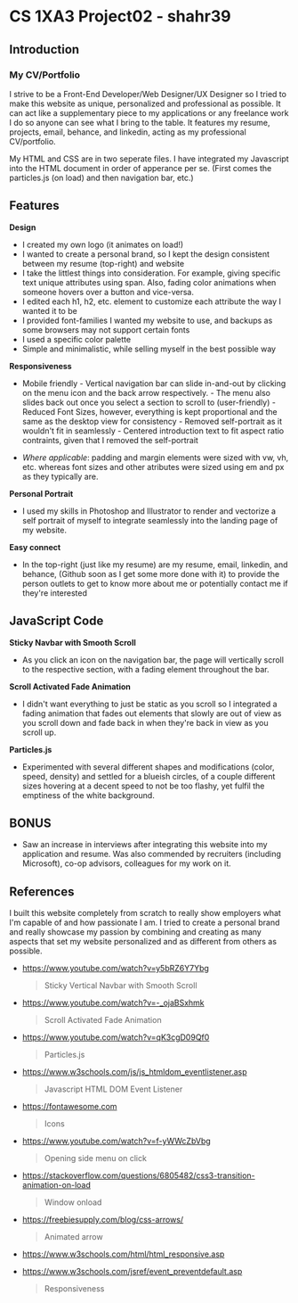 # CS 1XA3 Project02 - shahr39

## Introduction 

### My CV/Portfolio

I strive to be a Front-End Developer/Web Designer/UX Designer so I tried to make this website as unique, personalized and professional as possible. It can act like a supplementary piece to my applications or any freelance work I do so anyone can see what I bring to the table. It features my resume, projects, email, behance, and linkedin, acting as my professional CV/portfolio.

My HTML and CSS are in two seperate files. I have integrated my Javascript into the HTML document in order of apperance per se. (First comes the particles.js (on load) and then navigation bar, etc.) 

## Features 

**Design**
- I created my own logo (it animates on load!)
- I wanted to create a personal brand, so I kept the design consistent between my resume (top-right) and website
- I take the littlest things into consideration. For example, giving specific text unique attributes using span. Also, fading color animations when someone hovers over a button and vice-versa. 
- I edited each h1, h2, etc. element to customize each attribute the way I wanted it to be
- I provided font-families I wanted my website to use, and backups as some browsers may not support certain fonts
- I used a specific color palette
- Simple and minimalistic, while selling myself in the best possible way

**Responsiveness**
- Mobile friendly
		- Vertical navigation bar can slide in-and-out by clicking on the menu icon and the back arrow respectively.
		- The menu also slides back out once you select a section to scroll to (user-friendly)
		- Reduced Font Sizes, however, everything is kept proportional and the same as the desktop view for consistency
		- Removed self-portrait as it wouldn't fit in seamlessly
		- Centered introduction text to fit aspect ratio contraints, given that I removed the self-portrait
	
- *Where applicable*: padding and margin elements were sized with vw, vh, etc. whereas font sizes and other atributes were sized using em and px as they typically are.

**Personal Portrait**
- I used my skills in Photoshop and Illustrator to render and vectorize a self portrait of myself to integrate seamlessly into the landing page of my website.

**Easy connect**
- In the top-right (just like my resume) are my resume, email, linkedin, and behance, (Github soon as I get some more done with it) to provide the person outlets to get to know more about me or potentially contact me if they're interested


## JavaScript Code

**Sticky Navbar with Smooth Scroll**
- As you click an icon on the navigation bar, the page will vertically scroll to the respective section, with a fading element throughout the bar.

**Scroll Activated Fade Animation**
- I didn't want everything to just be static as you scroll so I integrated a fading animation that fades out elements that slowly are out of view as you scroll down and fade back in when they're back in view as you scroll up.

**Particles.js**
- Experimented with several different shapes and modifications (color, speed, density) and settled for a blueish circles, of a couple different sizes hovering at a decent speed to not be too flashy, yet fulfil the emptiness of the white background.

## BONUS
- Saw an increase in interviews after integrating this website into my application and resume. Was also commended by recruiters (including Microsoft), co-op advisors, colleagues for my work on it.


## References
I built this website completely from scratch to really show employers what I'm capable of and how passionate I am. I tried to create a personal brand and really showcase my passion by combining and creating as many aspects that set my website personalized and as different from others as possible.

- https://www.youtube.com/watch?v=y5bRZ6Y7Ybg
	> Sticky Vertical Navbar with Smooth Scroll

- https://www.youtube.com/watch?v=-_ojaBSxhmk
	> Scroll Activated Fade Animation

- https://www.youtube.com/watch?v=qK3cgD09Qf0
	> Particles.js

- https://www.w3schools.com/js/js_htmldom_eventlistener.asp
	> Javascript HTML DOM Event Listener
	
- https://fontawesome.com
	> Icons

- https://www.youtube.com/watch?v=f-yWWcZbVbg
	> Opening side menu on click

- https://stackoverflow.com/questions/6805482/css3-transition-animation-on-load
	> Window onload

- https://freebiesupply.com/blog/css-arrows/
	> Animated arrow

- https://www.w3schools.com/html/html_responsive.asp
- https://www.w3schools.com/jsref/event_preventdefault.asp
	> Responsiveness



